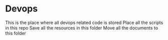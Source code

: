 # Devops
This is the place where all devops related code is stored
Place all the scripts in this repo
Save all the resources in this folder
Move all the documents to this folder
